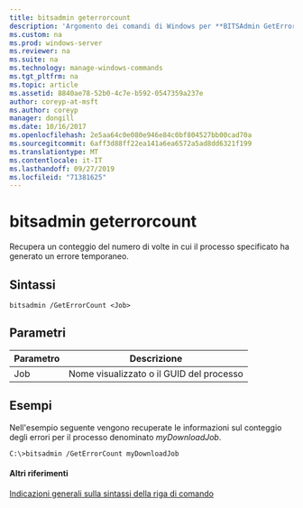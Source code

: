 ```yaml
---
title: bitsadmin geterrorcount
description: 'Argomento dei comandi di Windows per **BITSAdmin GetErrorCount** : Recupera un conteggio del numero di volte in cui il processo specificato ha generato un errore temporaneo.'
ms.custom: na
ms.prod: windows-server
ms.reviewer: na
ms.suite: na
ms.technology: manage-windows-commands
ms.tgt_pltfrm: na
ms.topic: article
ms.assetid: 8840ae78-52b0-4c7e-b592-0547359a237e
author: coreyp-at-msft
ms.author: coreyp
manager: dongill
ms.date: 10/16/2017
ms.openlocfilehash: 2e5aa64c0e080e946e84c0bf804527bb00cad70a
ms.sourcegitcommit: 6aff3d88ff22ea141a6ea6572a5ad8dd6321f199
ms.translationtype: MT
ms.contentlocale: it-IT
ms.lasthandoff: 09/27/2019
ms.locfileid: "71381625"
---
```

# <a name="bitsadmin-geterrorcount"></a>bitsadmin geterrorcount



Recupera un conteggio del numero di volte in cui il processo specificato ha generato un errore temporaneo.

## <a name="syntax"></a>Sintassi

```
bitsadmin /GetErrorCount <Job>
```

## <a name="parameters"></a>Parametri

|Parametro|Descrizione|
|---------|-----------|
|Job|Nome visualizzato o il GUID del processo|

## <a name="BKMK_examples"></a>Esempi

Nell'esempio seguente vengono recuperate le informazioni sul conteggio degli errori per il processo denominato *myDownloadJob*.
```
C:\>bitsadmin /GetErrorCount myDownloadJob
```

#### <a name="additional-references"></a>Altri riferimenti

[Indicazioni generali sulla sintassi della riga di comando](command-line-syntax-key.md)